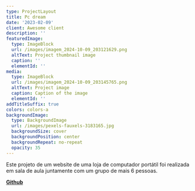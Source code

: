 ```yaml
---
type: ProjectLayout
title: Pc dream
date: '2023-02-09'
client: Awesome client
description: ''
featuredImage:
  type: ImageBlock
  url: /images/imagem_2024-10-09_203121629.png
  altText: Project thumbnail image
  caption: ''
  elementId: ''
media:
  type: ImageBlock
  url: /images/imagem_2024-10-09_203145765.png
  altText: Project image
  caption: Caption of the image
  elementId: ''
addTitleSuffix: true
colors: colors-a
backgroundImage:
  type: BackgroundImage
  url: /images/pexels-fauxels-3183165.jpg
  backgroundSize: cover
  backgroundPosition: center
  backgroundRepeat: no-repeat
  opacity: 35
---
```

Este projeto de um website de uma loja de computador portátil foi realizada em sala de aula juntamente com um grupo de mais 6 pessoas.

[**Github**](https://github.com/Danielsoares117/pcdream)
